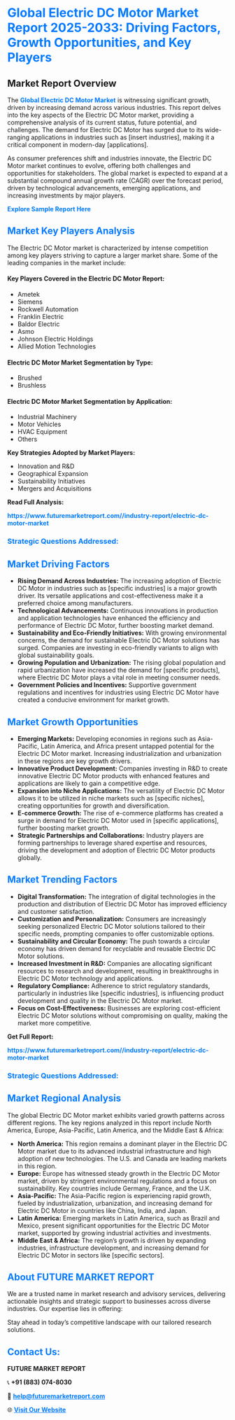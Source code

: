 <h1 style="color: #007BFF;">Global Electric DC Motor Market Report 2025-2033: Driving Factors, Growth Opportunities, and Key Players</h1>

<section id="overview">
<h2>Market Report Overview</h2>
<p>The <a href="https://www.futuremarketreport.com//industry-report/electric-dc-motor-market" style="color: #007BFF; text-decoration: none;"><strong>Global Electric DC Motor Market</strong></a> is witnessing significant growth, driven by increasing demand across various industries. This report delves into the key aspects of the Electric DC Motor market, providing a comprehensive analysis of its current status, future potential, and challenges. The demand for Electric DC Motor has surged due to its wide-ranging applications in industries such as [insert industries], making it a critical component in modern-day [applications].</p>
<p>As consumer preferences shift and industries innovate, the Electric DC Motor market continues to evolve, offering both challenges and opportunities for stakeholders. The global market is expected to expand at a substantial compound annual growth rate (CAGR) over the forecast period, driven by technological advancements, emerging applications, and increasing investments by major players.</p>
</section>

<section id="overview">
<p><a href="https://www.futuremarketreport.com//request-sample/reportId=76930" style="color: #007BFF; text-decoration: none;"><strong>Explore Sample Report Here</strong></a></p>
</section>

<section id="key-players">
<h2 style="color: #007BFF;">Market Key Players Analysis</h2>
<p>The Electric DC Motor market is characterized by intense competition among key players striving to capture a larger market share. Some of the leading companies in the market include:</p>
<h4>Key Players Covered in the Electric DC Motor Report:</h4>
<ul><li>Ametek</li><li>Siemens</li><li>Rockwell Automation</li><li>Franklin Electric</li><li>Baldor Electric</li><li>Asmo</li><li>Johnson Electric Holdings</li><li>Allied Motion Technologies</li></ul>
<h4>Electric DC Motor Market Segmentation by Type:</h4>
<ul><li>Brushed</li><li>Brushless</li></ul>

<h4>Electric DC Motor Market Segmentation by Application:</h4>
<ul><li>Industrial Machinery</li><li>Motor Vehicles</li><li>HVAC Equipment</li><li>Others</li></ul>
<p><strong>Key Strategies Adopted by Market Players:</strong></p>
<ul>
<li>Innovation and R&D</li>
<li>Geographical Expansion</li>
<li>Sustainability Initiatives</li>
<li>Mergers and Acquisitions</li>
</ul>
</section>

<section>
<p><strong>Read Full Analysis: </strong></p><a href="https://www.futuremarketreport.com//industry-report/electric-dc-motor-market" style="color: #007BFF; text-decoration: none;"><strong>https://www.futuremarketreport.com//industry-report/electric-dc-motor-market</strong></a>
<h3 style="color: #007BFF;">Strategic Questions Addressed:</h3>
</section>

<section id="driving-factors">
<h2 style="color: #007BFF;">Market Driving Factors</h2>
<ul>
<li><strong>Rising Demand Across Industries:</strong> The increasing adoption of Electric DC Motor in industries such as [specific industries] is a major growth driver. Its versatile applications and cost-effectiveness make it a preferred choice among manufacturers.</li>
<li><strong>Technological Advancements:</strong> Continuous innovations in production and application technologies have enhanced the efficiency and performance of Electric DC Motor, further boosting market demand.</li>
<li><strong>Sustainability and Eco-Friendly Initiatives:</strong> With growing environmental concerns, the demand for sustainable Electric DC Motor solutions has surged. Companies are investing in eco-friendly variants to align with global sustainability goals.</li>
<li><strong>Growing Population and Urbanization:</strong> The rising global population and rapid urbanization have increased the demand for [specific products], where Electric DC Motor plays a vital role in meeting consumer needs.</li>
<li><strong>Government Policies and Incentives:</strong> Supportive government regulations and incentives for industries using Electric DC Motor have created a conducive environment for market growth.</li>
</ul>
</section>

<section id="growth-opportunities">
<h2 style="color: #007BFF;">Market Growth Opportunities</h2>
<ul>
<li><strong>Emerging Markets:</strong> Developing economies in regions such as Asia-Pacific, Latin America, and Africa present untapped potential for the Electric DC Motor market. Increasing industrialization and urbanization in these regions are key growth drivers.</li>
<li><strong>Innovative Product Development:</strong> Companies investing in R&D to create innovative Electric DC Motor products with enhanced features and applications are likely to gain a competitive edge.</li>
<li><strong>Expansion into Niche Applications:</strong> The versatility of Electric DC Motor allows it to be utilized in niche markets such as [specific niches], creating opportunities for growth and diversification.</li>
<li><strong>E-commerce Growth:</strong> The rise of e-commerce platforms has created a surge in demand for Electric DC Motor used in [specific applications], further boosting market growth.</li>
<li><strong>Strategic Partnerships and Collaborations:</strong> Industry players are forming partnerships to leverage shared expertise and resources, driving the development and adoption of Electric DC Motor products globally.</li>
</ul>
</section>

<section id="trending-factors">
<h2 style="color: #007BFF;">Market Trending Factors</h2>
<ul>
<li><strong>Digital Transformation:</strong> The integration of digital technologies in the production and distribution of Electric DC Motor has improved efficiency and customer satisfaction.</li>
<li><strong>Customization and Personalization:</strong> Consumers are increasingly seeking personalized Electric DC Motor solutions tailored to their specific needs, prompting companies to offer customizable options.</li>
<li><strong>Sustainability and Circular Economy:</strong> The push towards a circular economy has driven demand for recyclable and reusable Electric DC Motor solutions.</li>
<li><strong>Increased Investment in R&D:</strong> Companies are allocating significant resources to research and development, resulting in breakthroughs in Electric DC Motor technology and applications.</li>
<li><strong>Regulatory Compliance:</strong> Adherence to strict regulatory standards, particularly in industries like [specific industries], is influencing product development and quality in the Electric DC Motor market.</li>
<li><strong>Focus on Cost-Effectiveness:</strong> Businesses are exploring cost-efficient Electric DC Motor solutions without compromising on quality, making the market more competitive.</li>
</ul>
</section>

<section>
<p><strong>Get Full Report: </strong></p><a href="https://www.futuremarketreport.com//industry-report/electric-dc-motor-market" style="color: #007BFF; text-decoration: none;"><strong>https://www.futuremarketreport.com//industry-report/electric-dc-motor-market</strong></a>
<h3 style="color: #007BFF;">Strategic Questions Addressed:</h3>
</section>


<section id="regional-analysis">
<h2 style="color: #007BFF;">Market Regional Analysis</h2>
<p>The global Electric DC Motor market exhibits varied growth patterns across different regions. The key regions analyzed in this report include North America, Europe, Asia-Pacific, Latin America, and the Middle East & Africa:</p>
<ul>
<li><strong>North America:</strong> This region remains a dominant player in the Electric DC Motor market due to its advanced industrial infrastructure and high adoption of new technologies. The U.S. and Canada are leading markets in this region.</li>
<li><strong>Europe:</strong> Europe has witnessed steady growth in the Electric DC Motor market, driven by stringent environmental regulations and a focus on sustainability. Key countries include Germany, France, and the U.K.</li>
<li><strong>Asia-Pacific:</strong> The Asia-Pacific region is experiencing rapid growth, fueled by industrialization, urbanization, and increasing demand for Electric DC Motor in countries like China, India, and Japan.</li>
<li><strong>Latin America:</strong> Emerging markets in Latin America, such as Brazil and Mexico, present significant opportunities for the Electric DC Motor market, supported by growing industrial activities and investments.</li>
<li><strong>Middle East & Africa:</strong> The region’s growth is driven by expanding industries, infrastructure development, and increasing demand for Electric DC Motor in sectors like [specific sectors].</li>
</ul>
</section>

<footer>
<h2 style="color: #007BFF;">About FUTURE MARKET REPORT</h2>
<p>We are a trusted name in market research and advisory services, delivering actionable insights and strategic support to businesses across diverse industries. Our expertise lies in offering:</p>

<p>Stay ahead in today’s competitive landscape with our tailored research solutions.</p>

<h2 style="color: #007BFF;">Contact Us:</h2>
<p><strong>FUTURE MARKET REPORT</strong></p>
<p>📞 <strong>+91 (883) 074-8030</strong></p>
<p>📧 <strong><a href="mailto:help@futuremarketreport.com" style="color: #007BFF;">help@futuremarketreport.com</a></strong></p>
<p>🌐 <strong><a href="https://www.futuremarketreport.com/" style="color: #007BFF;">Visit Our Website</a></strong></p>
</footer>